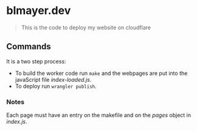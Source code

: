 # blmayer.dev

> This is the code to deploy my website on cloudflare


## Commands

It is a two step process:

- To build the worker code run `make` and the webpages are put into the javaScript file *index-loaded.js*.
- To deploy run `wrangler publish`.


### Notes

Each page must have an entry on the makefile and on the *pages* object in *index.js*.
